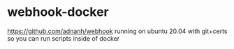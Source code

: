 # webhook-docker
https://github.com/adnanh/webhook running on ubuntu 20.04 with git+certs so you can run scripts inside of docker
